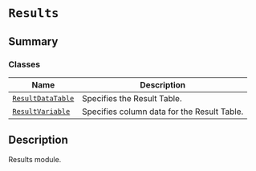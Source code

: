 # `Results`

<a id="summary"></a>

## Summary

### Classes

| Name | Description |
|--------------------------------------------------------------------------------------------------------------------------|---------------------------------------------|
| [`ResultDataTable`](ResultDataTable.md#ansys.mechanical.stubs.v242.Ansys.Mechanical.DataModel.Results.ResultDataTable)   | Specifies the Result Table.                 |
| [`ResultVariable`](ResultVariable.md#ansys.mechanical.stubs.v242.Ansys.Mechanical.DataModel.Results.ResultVariable)      | Specifies column data for the Result Table. |

<a id="description"></a>

## Description

Results module.

<!-- !! processed by numpydoc !! -->


